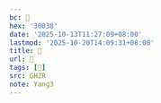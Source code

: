 ```yaml
---
bc: 𰀸
hex: '30038'
date: '2025-10-13T11:27:09+08:00'
lastmod: '2025-10-20T14:09:31+08:00'
title: 󰕵
url: 󰕵
tags: [𰀸]
src: GHZR
note: Yang3
---
```

